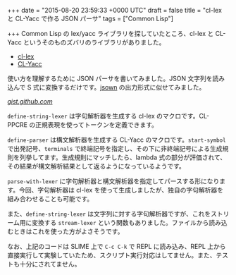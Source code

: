 
+++
date = "2015-08-20 23:59:33 +0000 UTC"
draft = false
title = "cl-lex と CL-Yacc で作る JSON パーサ"
tags = ["Common Lisp"]

+++
Common Lisp の lex/yacc ライブラリを探していたところ、cl-lex と CL-Yacc というそのものズバリのライブラリがありました。

<ul>
<li><a href="https://code.google.com/p/cl-lex/">cl-lex</a></li>
<li><a href="http://www.pps.univ-paris-diderot.fr/~jch/software/cl-yacc/">CL-Yacc</a></li>
</ul>


使い方を理解するために JSON パーサを書いてみました。JSON 文字列を読み込んで S 式に変換するだけです。<a href="https://github.com/madnificent/jsown">jsown</a> の出力形式に似せてみました。

<script src="https://gist.github.com/tanakahx/fdf8e85d058d8ed0019e.js"> </script><cite class="hatena-citation"><a href="https://gist.github.com/tanakahx/fdf8e85d058d8ed0019e">gist.github.com</a></cite>

<code>define-string-lexer</code> は字句解析器を生成する cl-lex のマクロです。CL-PPCRE の正規表現を使ってトークンを定義できます。

<code>define-parser</code> は構文解析器を生成する CL-Yacc のマクロです。<code>start-symbol</code> で出発記号、<code>terminals</code> で終端記号を指定し、その下に非終端記号による生成規則を列挙してます。生成規則にマッチしたら、lambda 式の部分が評価されて、その結果が構文解析結果として返るようになっているようです。

<code>parse-with-lexer</code> に字句解析器と構文解析器を指定してパースする形になります。今回、字句解析器は cl-lex を使って生成しましたが、独自の字句解析器を組み合わせることも可能です。

また、<code>define-string-lexer</code> は文字列に対する字句解析器ですが、これをストリーム用に変換する <code>stream-lexer</code> という関数もありました。ファイルから読み込むときはこれを使った方がよさそうです。

なお、上記のコードは SLIME 上で <code>C-c C-k</code> で REPL に読み込み、REPL 上から直接実行して実験していたため、スクリプト実行対応はしてません。また、テストも十分にされてません。


